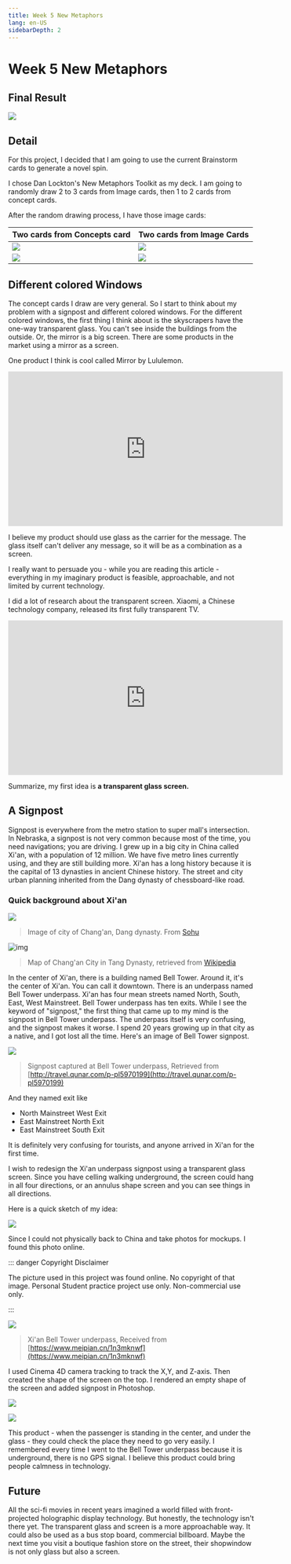 ```yaml
---
title: Week 5 New Metaphors
lang: en-US
sidebarDepth: 2
---
```


# Week 5 New Metaphors

## Final Result

![](https://raw.githubusercontent.com/irwinchyi/imgbed/master/img/Final%20Result.jpg)

## Detail

For this project, I decided that I am going to use the current Brainstorm cards to generate a novel spin. 

I chose Dan Lockton's New Metaphors Toolkit as my deck. I am going to randomly draw 2 to 3 cards from Image cards, then 1 to 2 cards from concept cards. 

After the random drawing process, I have those image cards: 

| Two cards from Concepts card                                 | Two cards from Image Cards                                   |
| ------------------------------------------------------------ | ------------------------------------------------------------ |
| ![](https://raw.githubusercontent.com/irwinchyi/imgbed/master/img/20201011235153.png) | ![](https://raw.githubusercontent.com/irwinchyi/imgbed/master/img/image-20201011235224959.png) |
| <img src="https://raw.githubusercontent.com/irwinchyi/imgbed/master/img/20201011234941.png"/> | ![](https://raw.githubusercontent.com/irwinchyi/imgbed/master/img/20201011235055.png) |



## Different colored Windows 

The concept cards I draw are very general. So I start to think about my problem with a signpost and different colored windows. For the different colored windows, the first thing I think about is the skyscrapers have the one-way transparent glass. You can't see inside the buildings from the outside. Or, the mirror is a big screen. There are some products in the market using a mirror as a screen. 

One product I think is cool called Mirror by Lululemon. 

<iframe width="560" height="315" src="https://www.youtube.com/embed/yovMQPT3g2w" frameborder="0" allow="accelerometer; autoplay; clipboard-write; encrypted-media; gyroscope; picture-in-picture" allowfullscreen></iframe>

I believe my product should use glass as the carrier for the message. The glass itself can't deliver any message, so it will be as a combination as a screen. 

I really want to persuade you - while you are reading this article - everything in my imaginary product is feasible, approachable, and not limited by current technology. 

I did a lot of research about the transparent screen. Xiaomi, a Chinese technology company, released its first fully transparent TV. 

<iframe width="560" height="315" src="https://www.youtube.com/embed/XBI7bDOENBM" frameborder="0" allow="accelerometer; autoplay; clipboard-write; encrypted-media; gyroscope; picture-in-picture" allowfullscreen></iframe>

Summarize, my first idea is **a transparent glass screen.** 



## A Signpost

Signpost is everywhere from the metro station to super mall's intersection. In Nebraska, a signpost is not very common because most of the time, you need navigations; you are driving. I grew up in a big city in China called Xi'an, with a population of 12 million. We have five metro lines currently using, and they are still building more. Xi'an has a long history because it is the capital of 13 dynasties in ancient Chinese history. The street and city urban planning inherited from the Dang dynasty of chessboard-like road. 

### Quick background about Xi'an

![](https://raw.githubusercontent.com/irwinchyi/imgbed/master/img/93d056d8c07c478991e2dd55ec57aa4a.jpeg)

> Image of city of Chang'an, Dang dynasty. From [Sohu](https://en.wikipedia.org/wiki/Tang_dynasty)

![img](https://upload.wikimedia.org/wikipedia/commons/c/c5/Chang%27an_of_Tang.jpg)

> Map of Chang'an City in Tang Dynasty, retrieved from [Wikipedia](https://en.wikipedia.org/wiki/Xi%27an#/media/File:Chang'an_of_Tang.jpg)

In the center of Xi'an,  there is a building named Bell Tower. Around it, it's the center of Xi'an. You can call it downtown. There is an underpass named Bell Tower underpass.  Xi'an has four mean streets named North, South, East, West Mainstreet. Bell Tower underpass has ten exits.
While I see the keyword of "signpost," the first thing that came up to my mind is the signpost in Bell Tower underpass. The underpass itself is very confusing, and the signpost makes it worse. I spend 20 years growing up in that city as a native, and I got lost all the time. Here's an image of Bell Tower signpost. 

![](https://raw.githubusercontent.com/irwinchyi/imgbed/master/img/ca71a1cf528157ea97a550d6a93d07ea.jpg_r_720x480x95_0023418f.jpg)

> Signpost captured at Bell Tower underpass, Retrieved from [http://travel.qunar.com/p-pl5970199](http://travel.qunar.com/p-pl5970199)

And they named exit like

- North Mainstreet West Exit 
- East Mainstreet North Exit 
- East Mainstreet South Exit 

It is definitely very confusing for tourists, and anyone arrived in Xi'an for the first time. 

I wish to redesign the Xi'an underpass signpost using a transparent glass screen. Since you have celling walking underground, the screen could hang in all four directions, or an annulus shape screen and you can see things in all directions. 

Here is a quick sketch of my idea:

![](https://raw.githubusercontent.com/irwinchyi/imgbed/master/img/Untitled_Artwork%2010.jpg)

Since I could not physically back to China and take photos for mockups. I found this photo online. 

::: danger Copyright Disclaimer

The picture used in this project was found online. No copyright of that image. Personal Student practice project use only. Non-commercial use only. 

:::

![](https://raw.githubusercontent.com/irwinchyi/imgbed/master/img/d41ec008637346a7ad5a337e2f1f6d54.jpg-mobile.jpeg)

> Xi'an Bell Tower underpass, Received from [https://www.meipian.cn/1n3mknwf](https://www.meipian.cn/1n3mknwf)

I used Cinema 4D camera tracking to track the X,Y, and Z-axis. Then created the shape of the screen on the top. I rendered an empty shape of the screen and added signpost in Photoshop. 

![](https://raw.githubusercontent.com/irwinchyi/imgbed/master/img/screenshotc.JPG)

![](https://raw.githubusercontent.com/irwinchyi/imgbed/master/img/PSScreenshoot.JPG)

This product - when the passenger is standing in the center, and under the glass - they could check the place they need to go very easily. I remembered every time I went to the Bell Tower underpass because it is underground, there is no GPS signal. I believe this product could bring people calmness in technology.

## Future

All the sci-fi movies in recent years imagined a world filled with front-projected holographic display technology. But honestly, the technology isn't there yet. The transparent glass and screen is a more approachable way. It could also be used as a bus stop board, commercial billboard. Maybe the next time you visit a boutique fashion store on the street, their shopwindow is not only glass but also a screen. 